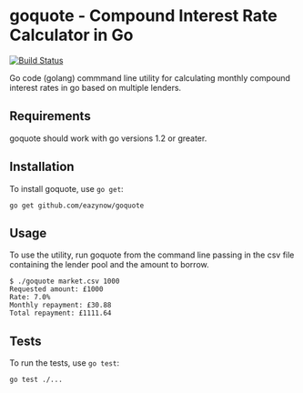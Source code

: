 # goquote - Compound Interest Rate Calculator in Go


[![Build Status](https://travis-ci.org/eazynow/goquote.svg)](https://travis-ci.org/eazynow/goquote)

Go code (golang) commmand line utility for calculating monthly compound interest rates in go based on multiple lenders.

## Requirements

goquote should work with go versions 1.2 or greater.

## Installation

To install goquote, use `go get`:
```
go get github.com/eazynow/goquote
```

## Usage

To use the utility, run goquote from the command line passing in the csv file containing the lender pool and the amount to borrow.

```
$ ./goquote market.csv 1000
Requested amount: £1000
Rate: 7.0%
Monthly repayment: £30.88
Total repayment: £1111.64
```

## Tests

To run the tests, use `go test`:
```
go test ./...
```


